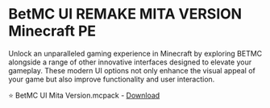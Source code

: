 # BetMC UI REMAKE MITA VERSION Minecraft PE

Unlock an unparalleled gaming experience in Minecraft by exploring BETMC alongside a range of other innovative interfaces designed to elevate your gameplay. These modern UI options not only enhance the visual appeal of your game but also improve functionality and user interaction. 

⭐ BetMC UI Mita Version.mcpack - [Download](https://dlgram.com/aPFCx)  
